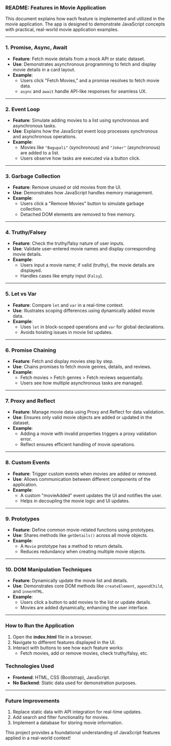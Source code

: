 ### **README: Features in Movie Application**

This document explains how each feature is implemented and utilized in the movie application. The app is designed to demonstrate JavaScript concepts with practical, real-world movie application examples.

---

### **1. Promise, Async, Await**
- **Feature**: Fetch movie details from a mock API or static dataset.
- **Use**: Demonstrates asynchronous programming to fetch and display movie details in a card layout.
- **Example**: 
  - Users click "Fetch Movies," and a promise resolves to fetch movie data.
  - `async` and `await` handle API-like responses for seamless UX.

---

### **2. Event Loop**
- **Feature**: Simulate adding movies to a list using synchronous and asynchronous tasks.
- **Use**: Explains how the JavaScript event loop processes synchronous and asynchronous operations.
- **Example**:
  - Movies like `"Bagupali"` (synchronous) and `"Joker"` (asynchronous) are added to a list.
  - Users observe how tasks are executed via a button click.

---

### **3. Garbage Collection**
- **Feature**: Remove unused or old movies from the UI.
- **Use**: Demonstrates how JavaScript handles memory management.
- **Example**:
  - Users click a "Remove Movies" button to simulate garbage collection.
  - Detached DOM elements are removed to free memory.

---

### **4. Truthy/Falsey**
- **Feature**: Check the truthy/falsy nature of user inputs.
- **Use**: Validate user-entered movie names and display corresponding movie details.
- **Example**:
  - Users input a movie name; if valid (truthy), the movie details are displayed.
  - Handles cases like empty input (`Falsy`).

---

### **5. Let vs Var**
- **Feature**: Compare `let` and `var` in a real-time context.
- **Use**: Illustrates scoping differences using dynamically added movie data.
- **Example**:
  - Uses `let` in block-scoped operations and `var` for global declarations.
  - Avoids hoisting issues in movie list updates.

---

### **6. Promise Chaining**
- **Feature**: Fetch and display movies step by step.
- **Use**: Chains promises to fetch movie genres, details, and reviews.
- **Example**:
  - Fetch movies > Fetch genres > Fetch reviews sequentially.
  - Users see how multiple asynchronous tasks are managed.

---

### **7. Proxy and Reflect**
- **Feature**: Manage movie data using Proxy and Reflect for data validation.
- **Use**: Ensures only valid movie objects are added or updated in the dataset.
- **Example**:
  - Adding a movie with invalid properties triggers a proxy validation error.
  - Reflect ensures efficient handling of movie operations.

---

### **8. Custom Events**
- **Feature**: Trigger custom events when movies are added or removed.
- **Use**: Allows communication between different components of the application.
- **Example**:
  - A custom "movieAdded" event updates the UI and notifies the user.
  - Helps in decoupling the movie logic and UI updates.

---

### **9. Prototypes**
- **Feature**: Define common movie-related functions using prototypes.
- **Use**: Shares methods like `getDetails()` across all movie objects.
- **Example**:
  - A `Movie` prototype has a method to return details.
  - Reduces redundancy when creating multiple movie objects.

---

### **10. DOM Manipulation Techniques**
- **Feature**: Dynamically update the movie list and details.
- **Use**: Demonstrates core DOM methods like `createElement`, `appendChild`, and `innerHTML`.
- **Example**:
  - Users click a button to add movies to the list or update details.
  - Movies are added dynamically, enhancing the user interface.

---

### **How to Run the Application**
1. Open the **index.html** file in a browser.
2. Navigate to different features displayed in the UI.
3. Interact with buttons to see how each feature works:
   - Fetch movies, add or remove movies, check truthy/falsy, etc.

### **Technologies Used**
- **Frontend**: HTML, CSS (Bootstrap), JavaScript.
- **No Backend**: Static data used for demonstration purposes.

---

### **Future Improvements**
1. Replace static data with API integration for real-time updates.
2. Add search and filter functionality for movies.
3. Implement a database for storing movie information.

This project provides a foundational understanding of JavaScript features applied in a real-world context!
